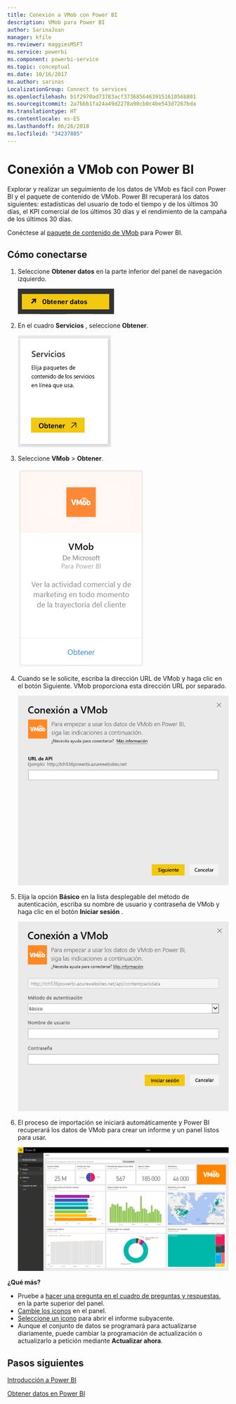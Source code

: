 ```yaml
---
title: Conexión a VMob con Power BI
description: VMob para Power BI
author: SarinaJoan
manager: kfile
ms.reviewer: maggiesMSFT
ms.service: powerbi
ms.component: powerbi-service
ms.topic: conceptual
ms.date: 10/16/2017
ms.author: sarinas
LocalizationGroup: Connect to services
ms.openlocfilehash: b1f2970ad73783acf3736856463915161056b801
ms.sourcegitcommit: 2a7bbb1fa24a49d2278a90cb0c4be543d7267bda
ms.translationtype: HT
ms.contentlocale: es-ES
ms.lasthandoff: 06/26/2018
ms.locfileid: "34237885"
---
```

# <a name="connect-to-vmob-with-power-bi"></a>Conexión a VMob con Power BI
Explorar y realizar un seguimiento de los datos de VMob es fácil con Power BI y el paquete de contenido de VMob. Power BI recuperará los datos siguientes: estadísticas del usuario de todo el tiempo y de los últimos 30 días, el KPI comercial de los últimos 30 días y el rendimiento de la campaña de los últimos 30 días.

Conéctese al [paquete de contenido de VMob](https://app.powerbi.com/getdata/services/vmob) para Power BI.

## <a name="how-to-connect"></a>Cómo conectarse
1. Seleccione **Obtener datos** en la parte inferior del panel de navegación izquierdo.
   
    ![](media/service-connect-to-vmob/getdata.png)
2. En el cuadro **Servicios** , seleccione **Obtener**.
   
   ![](media/service-connect-to-vmob/services.png)
3. Seleccione **VMob** \> **Obtener**.
   
   ![](media/service-connect-to-vmob/vmob.png)
4. Cuando se le solicite, escriba la dirección URL de VMob y haga clic en el botón Siguiente. VMob proporciona esta dirección URL por separado.
   
    ![](media/service-connect-to-vmob/params.png)
5. Elija la opción **Básico** en la lista desplegable del método de autenticación, escriba su nombre de usuario y contraseña de VMob y haga clic en el botón **Iniciar sesión** .
   
    ![](media/service-connect-to-vmob/creds.png)
6. El proceso de importación se iniciará automáticamente y Power BI recuperará los datos de VMob para crear un informe y un panel listos para usar.
   
   ![](media/service-connect-to-vmob/dashboard2.png)

**¿Qué más?**

* Pruebe a [hacer una pregunta en el cuadro de preguntas y respuestas](power-bi-q-and-a.md), en la parte superior del panel.
* [Cambie los iconos](service-dashboard-edit-tile.md) en el panel.
* [Seleccione un icono](service-dashboard-tiles.md) para abrir el informe subyacente.
* Aunque el conjunto de datos se programará para actualizarse diariamente, puede cambiar la programación de actualización o actualizarlo a petición mediante **Actualizar ahora**.

## <a name="next-steps"></a>Pasos siguientes
[Introducción a Power BI](service-get-started.md)

[Obtener datos en Power BI](service-get-data.md)

